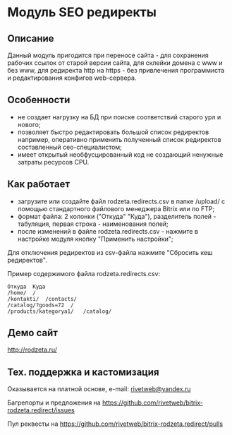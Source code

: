 ﻿
# Модуль SEO редиректы

## Описание 

Данный модуль пригодится при переносе сайта - для сохранения рабочих ссылок от старой версии сайта, для склейки домена с www и без www, для редиректа http на https - без привлечения программиста и редактирования конфигов web-сервера.

## Особенности

- не создает нагрузку на БД при поиске соответствий старого урл и нового;
- позволяет быстро редактировать большой список редиректов например, оперативно применить полученный список редиректов составленный сео-специалистом;
- имеет открытый необфусцированный код не создающий ненужные затраты ресурсов CPU.

## Как работает

- загрузите или создайте файл rodzeta.redirects.csv в папке /upload/ с помощью стандартного файлового менеджера Bitrix или по FTP;
- формат файла: 2 колонки ("Откуда" "Куда"), разделитель полей - табуляция, первая строка - наименования полей;
- после изменений в файле rodzeta.redirects.csv - нажмите в настройке модуля кнопку "Применить настройки";

Для отключения редиректов из csv-файла нажмите "Сбросить кеш редиректов".

Пример содержимого файла rodzeta.redirects.csv:

    Откуда  Куда
    /home/  /
    /kontakti/  /contacts/
    /catalog/?goods=72  /
    /products/kategorya1/   /catalog/

## Демо сайт

http://rodzeta.ru/

## Тех. поддержка и кастомизация

Оказывается на платной основе, e-mail: rivetweb@yandex.ru

Багрепорты и предложения на https://github.com/rivetweb/bitrix-rodzeta.redirect/issues

Пул реквесты на https://github.com/rivetweb/bitrix-rodzeta.redirect/pulls
